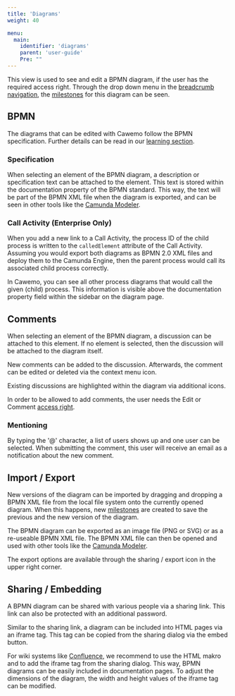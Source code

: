 ```yaml
---
title: 'Diagrams'
weight: 40

menu:
  main:
    identifier: 'diagrams'
    parent: 'user-guide'
    Pre: ""
---
```


This view is used to see and edit a BPMN diagram, if the user has the required access right. Through the drop down menu in the [breadcrumb navigation](../home#navigation), the [milestones](../milestones) for this diagram can be seen.

## BPMN

The diagrams that can be edited with Cawemo follow the BPMN specification. Further details can be read in our [learning section](https://camunda.com/bpmn/).

### Specification

When selecting an element of the BPMN diagram, a description or specification text can be attached to the element. This text is stored within the documentation property of the BPMN standard. This way, the text will be part of the BPMN XML file when the diagram is exported, and can be seen in other tools like the [Camunda Modeler](https://camunda.com/products/modeler/).

### Call Activity (Enterprise Only)

When you add a new link to a Call Activity, the process ID of the child process is written to the `calledElement` attribute of the Call Activity. Assuming you would export both diagrams as BPMN 2.0 XML files and deploy them to the Camunda Engine, then the parent process would call its associated child process correctly.

In Cawemo, you can see all other process diagrams that would call the given (child) process. This information is visible above the documentation property field within the sidebar on the diagram page.

## Comments

When selecting an element of the BPMN diagram, a discussion can be attached to this element. If no element is selected, then the discussion will be attached to the diagram itself.

New comments can be added to the discussion. Afterwards, the comment can be edited or deleted via the context menu icon.

Existing discussions are highlighted within the diagram via additional icons.

In order to be allowed to add comments, the user needs the Edit or Comment [access right](../projects#collaboration-access-rights).

### Mentioning

By typing the '@' character, a list of users shows up and one user can be selected. When submitting the comment, this user will receive an email as a notification about the new comment.

## Import / Export

New versions of the diagram can be imported by dragging and dropping a BPMN XML file from the local file system onto the currently opened diagram. When this happens, new [milestones](../milestones) are created to save the previous and the new version of the diagram.

The BPMN diagram can be exported as an image file (PNG or SVG) or as a re-useable BPMN XML file. The BPMN XML file can then be opened and used with other tools like the [Camunda Modeler](https://camunda.com/products/modeler/).

The export options are available through the sharing / export icon in the upper right corner.

## Sharing / Embedding

A BPMN diagram can be shared with various people via a sharing link. This link can also be protected with an additional password.

Similar to the sharing link, a diagram can be included into HTML pages via an iframe tag. This tag can be copied from the sharing dialog via the embed button.

For wiki systems like [Confluence](https://www.atlassian.com/software/confluence), we recommend to use the HTML makro and to add the iframe tag from the sharing dialog. This way, BPMN diagrams can be easily included in documentation pages. To adjust the dimensions of the diagram, the width and height values of the iframe tag can be modified.
